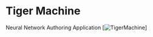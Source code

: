 # Tiger Machine
Neural Network Authoring Application
[![TigerMachine](https://github.com/rgb2hsv/blob/blob/master/screenshots/tiger1.png)]
